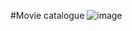 #Movie catalogue 
![image](https://github.com/user-attachments/assets/ead3abb3-9e47-48e3-8540-03dd19d7bea4)
